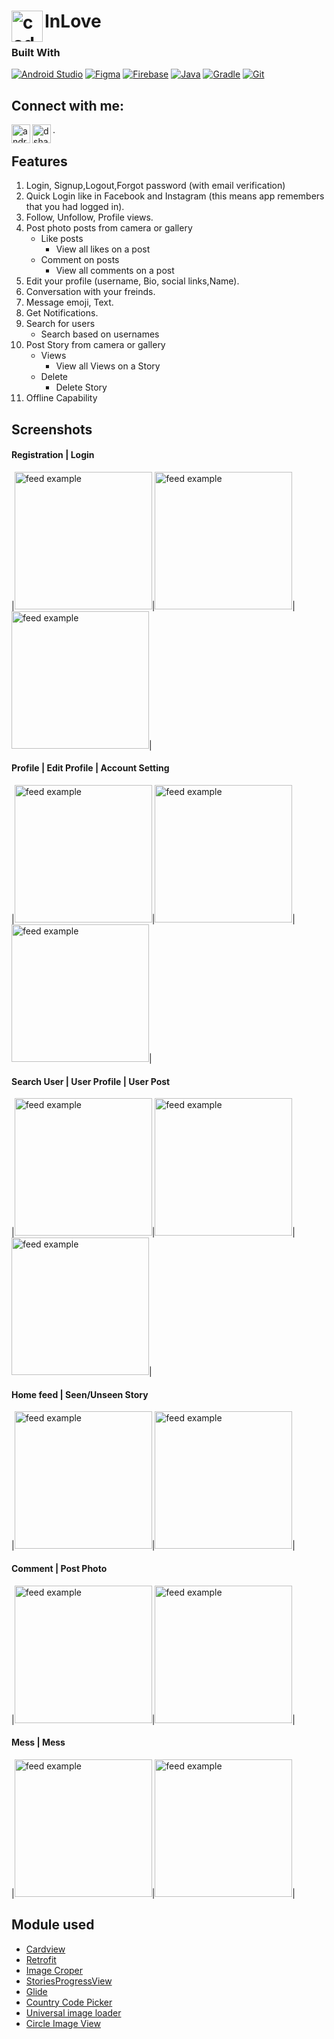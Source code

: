 # <img align="left" alt="codeSTACKr | Instagram" width="50px" src="img/Logo.jpg" />InLove

### Built With

[![Android Studio](https://img.shields.io/badge/Android_Studio-3DDC84?style=for-the-badge&logo=android-studio&logoColor=white)](https://developer.android.com/studio)
[![Figma](https://img.shields.io/badge/Figma-a259ff?style=for-the-badge&logo=figma&logoColor=1abcfe)](https://www.figma.com/)
[![Firebase](https://img.shields.io/badge/Firebase-FFCA28?style=for-the-badge&logo=firebase&logoColor=black)](https://firebase.google.com/)
[![Java](https://img.shields.io/badge/Java-007396?style=for-the-badge&logo=java&logoColor=white)](https://www.java.com/)
[![Gradle](https://img.shields.io/badge/Gradle-02303A?style=for-the-badge&logo=gradle&logoColor=white)](https://gradle.org/)
[![Git](https://img.shields.io/badge/Git-F05032?style=for-the-badge&logo=git&logoColor=white)](https://git-scm.com/)

## Connect with me:
[<img align="left" alt="androrealm | Facebook" width="30px" src="img/Facebook_Logo.png" />](https://www.facebook.com/nguyenluuvinh0412)
[<img align="left" alt="dshakir52 | Instagram" width="30px" src="https://cdn.jsdelivr.net/npm/simple-icons@v3/icons/instagram.svg" />](https://www.instagram.com/nguyenluuvinh_/).

## Features
1. Login, Signup,Logout,Forgot password (with email verification)
2. Quick Login like in Facebook and Instagram (this means app remembers that you had logged in).
3. Follow, Unfollow, Profile views.
4. Post photo posts from camera or gallery
   * Like posts
      * View all likes on a post
   * Comment on posts
        * View all comments on a post
5. Edit your profile (username, Bio, social links,Name).
6. Conversation with your freinds.
7. Message emoji, Text.
8. Get Notifications.
9. Search for users
    * Search based on usernames
10. Post Story from camera or gallery
      * Views
        * View all Views on a Story
      * Delete
        * Delete Story
11. Offline Capability

## Screenshots
#### Registration | Login
|<img src="img/dangnhap.jpg" alt="feed example" width="220">|<img src="img/dangki.jpg" alt="feed example" width="220">|<img src="img/dangki2.jpg" alt="feed example" width="220">|

#### Profile | Edit Profile | Account Setting
|<img src="img/pro.jpg" alt="feed example" width="220">|<img src="img/editpro.jpg" alt="feed example" width="220">|<img src="img/caidat.jpg" alt="feed example" width="220">|

#### Search User | User Profile | User Post
|<img src="img/dangnhap.jpg" alt="feed example" width="220">|<img src="img/home.jpg" alt="feed example" width="220">|<img src="img/pro.jpg" alt="feed example" width="220">|


#### Home feed | Seen/Unseen Story
|<img src="img/story.jpg" alt="feed example" width="220">|<img src="img/themtin.jpg" alt="feed example" width="220">|

#### Comment | Post Photo
|<img src="img/binhluan.jpg" alt="feed example" width="220">|<img src="img/danganh.jpg" alt="feed example" width="220">|

#### Mess | Mess
|<img src="img/mess.jpg" alt="feed example" width="220">|<img src="img/tinnhan.jpg" alt="feed example" width="220">|

## Module used
* [Cardview](https://developer.android.com/jetpack/androidx/releases/cardview)
* [Retrofit](https://github.com/square/retrofit)
* [Image Croper](https://github.com/ArthurHub/Android-Image-Cropper)
* [StoriesProgressView](https://github.com/shts/StoriesProgressView)
* [Glide](https://github.com/bumptech/glide)
* [Country Code Picker](https://github.com/hbb20/CountryCodePickerProject)
* [Universal image loader](https://github.com/nostra13/Android-Universal-Image-Loader)
* [Circle Image View](https://github.com/hdodenhof/CircleImageView)
